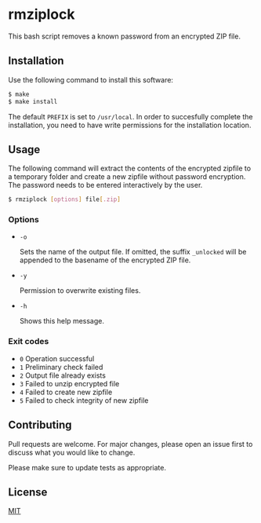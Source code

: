 # rmziplock

This bash script removes a known password from an encrypted ZIP file.

## Installation

Use the following command to install this software:

```bash
$ make
$ make install
```

The default `PREFIX` is set to `/usr/local`.  In order to succesfully complete the installation, you need to have write permissions for the installation location.

## Usage

The following command will extract the contents of the encrypted zipfile to a temporary folder and create a new zipfile without password encryption.  The password needs to be entered interactively by the user.


```bash
$ rmziplock [options] file[.zip]
```

### Options

+ `-o`

  Sets the name of the output file.  If omitted, the suffix `_unlocked` will be appended to the basename of the encrypted ZIP file.

+ `-y`

  Permission to overwrite existing files.

+ `-h`

  Shows this help message.

### Exit codes

+ `0` Operation successful
+ `1` Preliminary check failed
+ `2` Output file already exists
+ `3` Failed to unzip encrypted file
+ `4` Failed to create new zipfile
+ `5` Failed to check integrity of new zipfile


## Contributing

Pull requests are welcome. For major changes, please open an issue first to discuss what you would like to change.

Please make sure to update tests as appropriate.

## License

[MIT](https://choosealicense.com/licenses/mit/)
